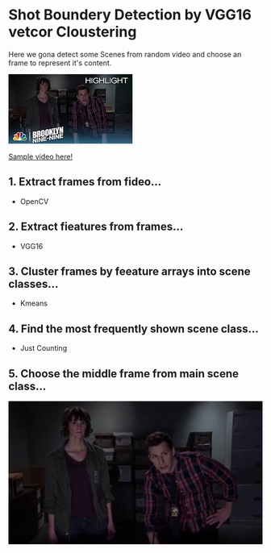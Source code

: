 # Shot Boundery Detection by VGG16 vetcor Cloustering

Here we gona detect some Scenes from random video and choose an frame to represent it's content.

![from you tube](youtube_BrooklynNineNine.jpg)

[ Sample video here!](https://youtu.be/ffyKY3Dj5ZE) 

## 1. Extract frames from fideo...

* OpenCV

## 2. Extract fieatures from frames...

* VGG16

## 3. Cluster frames by feeature arrays into scene classes...

* Kmeans

## 4. Find the most frequently shown scene class...

* Just Counting

## 5. Choose the middle frame from main scene class...

![Chosen frame](data/image_660.jpg) 